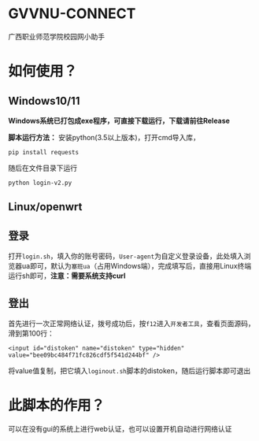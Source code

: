 # GVVNU-CONNECT
广西职业师范学院校园网小助手

# 如何使用？
## Windows10/11
**Windows系统已打包成exe程序，可直接下载运行，下载请前往Release**

**脚本运行方法：**
安装python(3.5以上版本)，打开cmd导入库，
```
pip install requests
```
随后在文件目录下运行
```
python login-v2.py
```
## Linux/openwrt
## 登录
打开`login.sh`，填入你的账号密码，`User-agent`为自定义登录设备，此处填入浏览器ua即可，默认为`塞班ua`（占用Windows端），完成填写后，直接用Linux终端运行sh即可，**注意：需要系统支持curl**

## 登出
首先进行一次正常网络认证，拨号成功后，按`f12`进入`开发者工具`，查看页面源码，滑到第100行：
```
<input id="distoken" name="distoken" type="hidden" value="bee09bc484f71fc826cdf5f541d244bf" />
```
将value值复制，把它填入`loginout.sh`脚本的distoken，随后运行脚本即可退出

# 此脚本的作用？
可以在没有gui的系统上进行web认证，也可以设置开机自动进行网络认证
